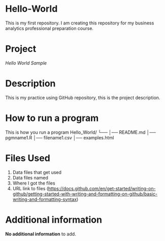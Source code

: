 # Hello-World
This is my first repository. I am creating this repository for my business analytics professional preparation course. 
# Project 
*Hello World Sample*
# Description 
This is my practice using GitHub repository, this is the project description. 
# How to run a program
This is how you run a program
Hello_World/
└── 
    │── README.md
    │── pgmname1.R
    │── filename1.csv
    │── examples.html
# Files Used 
1. Data files that get used
2. Data files named
3. Where I got the files
4. URL link to files (https://docs.github.com/en/get-started/writing-on-github/getting-started-with-writing-and-formatting-on-github/basic-writing-and-formatting-syntax)
# Additional information
**No additional information** to add. 
